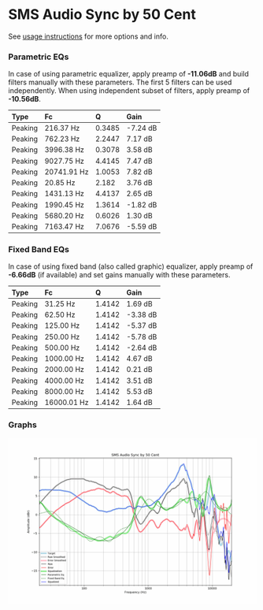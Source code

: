 # SMS Audio Sync by 50 Cent
See [usage instructions](https://github.com/jaakkopasanen/AutoEq#usage) for more options and info.

### Parametric EQs
In case of using parametric equalizer, apply preamp of **-11.06dB** and build filters manually
with these parameters. The first 5 filters can be used independently.
When using independent subset of filters, apply preamp of **-10.56dB**.

| Type    | Fc          |      Q | Gain     |
|:--------|:------------|:-------|:---------|
| Peaking | 216.37 Hz   | 0.3485 | -7.24 dB |
| Peaking | 762.23 Hz   | 2.2447 | 7.17 dB  |
| Peaking | 3996.38 Hz  | 0.3078 | 3.58 dB  |
| Peaking | 9027.75 Hz  | 4.4145 | 7.47 dB  |
| Peaking | 20741.91 Hz | 1.0053 | 7.82 dB  |
| Peaking | 20.85 Hz    | 2.182  | 3.76 dB  |
| Peaking | 1431.13 Hz  | 4.4137 | 2.65 dB  |
| Peaking | 1990.45 Hz  | 1.3614 | -1.82 dB |
| Peaking | 5680.20 Hz  | 0.6026 | 1.30 dB  |
| Peaking | 7163.47 Hz  | 7.0676 | -5.59 dB |

### Fixed Band EQs
In case of using fixed band (also called graphic) equalizer, apply preamp of **-6.66dB**
(if available) and set gains manually with these parameters.

| Type    | Fc          |      Q | Gain     |
|:--------|:------------|:-------|:---------|
| Peaking | 31.25 Hz    | 1.4142 | 1.69 dB  |
| Peaking | 62.50 Hz    | 1.4142 | -3.38 dB |
| Peaking | 125.00 Hz   | 1.4142 | -5.37 dB |
| Peaking | 250.00 Hz   | 1.4142 | -5.78 dB |
| Peaking | 500.00 Hz   | 1.4142 | -2.64 dB |
| Peaking | 1000.00 Hz  | 1.4142 | 4.67 dB  |
| Peaking | 2000.00 Hz  | 1.4142 | 0.21 dB  |
| Peaking | 4000.00 Hz  | 1.4142 | 3.51 dB  |
| Peaking | 8000.00 Hz  | 1.4142 | 5.53 dB  |
| Peaking | 16000.01 Hz | 1.4142 | 1.64 dB  |

### Graphs
![](./SMS%20Audio%20Sync%20by%2050%20Cent.png)